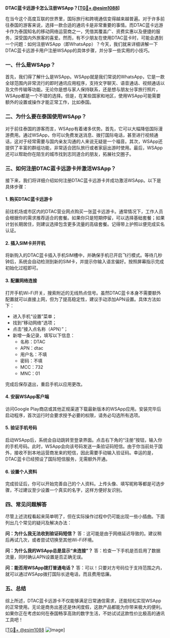 **DTAC蓝卡远游卡怎么注册WSApp？[[TG💪+ @esim1088](https://t.me/s/esim1088)]**

在当今这个高度互联的世界里，国际旅行和跨境通信变得越来越普遍。对于许多前往泰国的游客来说，选择一款合适的通讯卡是非常重要的事情。而DTAC蓝卡远游卡作为泰国知名的移动网络运营商之一，凭借其覆盖广、资费实惠以及便捷的服务，深受国内外旅客的喜爱。然而，有不少朋友在使用DTAC蓝卡时，可能会遇到一个问题：如何注册WSApp（即WhatsApp）？今天，我们就来详细讲解一下DTAC蓝卡远游卡用户注册WSApp的具体步骤，并分享一些实用的小技巧。

### 一、什么是WSApp？
首先，我们得了解什么是WSApp。WSApp就是我们常说的WhatsApp，它是一款全球范围内非常流行的即时通讯应用程序，支持文字聊天、语音通话、视频通话以及文件传输等功能。无论你是想与家人保持联系，还是想与朋友分享旅行照片，WSApp都是一个不错的选择。但是，在某些国家和地区，使用WSApp可能需要额外的设置或操作才能正常工作，比如泰国。

### 二、为什么要在泰国使用WSApp？
对于前往泰国的游客而言，WSApp有着诸多优势。首先，它可以大幅降低国际漫游费用。通过WSApp，你可以免费发送消息、拨打国际电话，甚至进行视频通话，这对于经常需要与国内亲友沟通的人来说无疑是一个福音。其次，WSApp还提供了丰富的群组功能，非常适合团队旅行或者家庭出游时使用。最后，WSApp还可以帮助你在陌生的城市找到志同道合的朋友，拓展社交圈子。

### 三、如何注册DTAC蓝卡远游卡并激活WSApp？
接下来，我们将详细介绍如何注册DTAC蓝卡远游卡并成功激活WSApp。以下是具体步骤：

#### 1. 购买DTAC蓝卡远游卡
前往机场或市区内的DTAC营业网点购买一张蓝卡远游卡。通常情况下，工作人员会根据你的需求推荐适合的套餐。如果你只是短期停留，可以选择基础套餐；如果计划长期居住，则建议选择包含更多流量的高级套餐。记得带上护照以便完成实名认证。

#### 2. 插入SIM卡并开机
将新购入的DTAC蓝卡插入手机SIM槽中，并确保手机已开启飞行模式。等待几秒钟后，系统会自动检测到新的SIM卡，并提示你输入语言偏好。按照屏幕指示完成初始化过程即可。

#### 3. 配置网络连接
打开手机Wi-Fi开关，搜索附近的无线热点信号。虽然DTAC蓝卡本身不需要额外配置就可以直接上网，但为了提高稳定性，建议手动添加APN设置。具体方法如下：
- 进入手机“设置”菜单；
- 找到“移动网络”选项；
- 点击“接入点名称（APN）”；
- 新增一条记录，填写以下信息：
  - 名称：DTAC
  - APN：dtac
  - 用户名：不填
  - 密码：不填
  - MCC：732
  - MNC：01

完成后保存退出，重启手机以应用更改。

#### 4. 安装WSApp客户端
访问Google Play商店或其他正规渠道下载最新版本的WSApp应用。安装完毕后启动程序，首次运行时会要求授予必要的权限，请务必勾选所有选项。

#### 5. 验证手机号码
启动WSApp后，系统会自动跳转至登录界面。点击右下角的“注册”按钮，输入你的手机号码。此时，WSApp会向该号码发送一条验证码短信。由于你当前处于国外，接收不到本地运营商发来的短信，因此需要手动输入验证码。幸运的是，DTAC蓝卡已经预设了国际短信服务，无需额外开通。

#### 6. 设置个人资料
完成验证后，你可以开始完善自己的个人资料。上传头像、填写昵称等都是可选步骤，不过建议至少设置一个真实的名字，这样方便好友识别。

### 四、常见问题解答
尽管上述流程看起来简单明了，但在实际操作过程中仍可能出现一些小插曲。下面列出几个常见的疑问及解决办法：

**问：为什么我无法收到验证码短信？**
答：这可能是由于网络延迟导致的。建议稍后再试几次，或者尝试切换至其他Wi-Fi环境。

**问：为什么我的WSApp总是显示“未连接”？**
答：检查一下手机是否启用了数据流量，同时确认APN设置是否正确无误。

**问：能否用WSApp拨打普通电话？**
答：可以！只要对方号码位于支持范围之内，就可以通过WSApp拨打国际长途电话，而且费用低廉。

### 五、总结
综上所述，DTAC蓝卡远游卡不仅能够满足日常通信需求，还能轻松实现WSApp的正常使用。无论是商务出差还是休闲度假，这款产品都能为你带来极大的便利。如果你正在考虑如何在泰国畅享高效的数字生活，不妨试试这款性价比极高的通讯工具吧！

[[TG💪+ @esim1088](https://t.me/s/esim1088) ![Image](https://i.postimg.cc/4NQfJmqS/Snipaste-2025-05-13-00-14-12.png)]